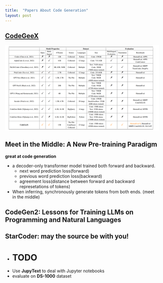 ```yaml
---
title:  "Papers About Code Generation"
layout: post
---
```


## [CodeGeeX](https://arxiv.org/abs/2303.17568)

![language models related to programming languages](../assets/img/2023/2023-04-01-code-generation/img1.png)


## Meet in the Middle: A New Pre-training Paradigm
**great at code generation**

- a decoder-only transformer model trained both forward and backward.
    - next word prediction loss(forward)
    - previous word prediction loss(backward)
    - agreement loss(distance between forward and backward represetations of tokens)
- When inferring, synchronously generate tokens from both ends. (meet in the middle)

## CodeGen2: Lessons for Training LLMs on Programming and Natural Languages


## StarCoder: may the source be with you!
- # TODO
- Use **JupyText** to deal with Jupyter notebooks
- evaluate on **DS-1000** dataset
